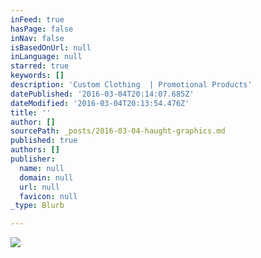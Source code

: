 ```yaml
---
inFeed: true
hasPage: false
inNav: false
isBasedOnUrl: null
inLanguage: null
starred: true
keywords: []
description: 'Custom Clothing  | Promotional Products'
datePublished: '2016-03-04T20:14:07.685Z'
dateModified: '2016-03-04T20:13:54.476Z'
title: ''
author: []
sourcePath: _posts/2016-03-04-haught-graphics.md
published: true
authors: []
publisher:
  name: null
  domain: null
  url: null
  favicon: null
_type: Blurb

---
```

![](https://the-grid-user-content.s3-us-west-2.amazonaws.com/40780763-5a2d-47b7-a67b-ba400c7aec5d.png)